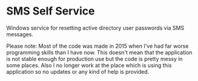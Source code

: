 # SMS Self Service
Windows service for resetting active directory user passwords via SMS messages.

Please note: Most of the code was made in 2015 when I've had far worse programming skills than I have now. This doesn't mean that the application is not stable enough for production use but the code is pretty messy in some places. Also I no longer work at the place which is using this application so no updates or any kind of help is provided.